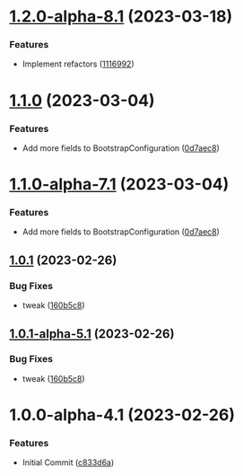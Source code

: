# [1.2.0-alpha-8.1](https://github.com/devperimental/component-core-config/compare/v1.1.0...v1.2.0-alpha-8.1) (2023-03-18)


### Features

* Implement refactors ([1116992](https://github.com/devperimental/component-core-config/commit/111699222a3b82e0d9792c508e930b9b669a5c3d))

# [1.1.0](https://github.com/devperimental/component-core-config/compare/v1.0.1...v1.1.0) (2023-03-04)


### Features

* Add more fields to BootstrapConfiguration ([0d7aec8](https://github.com/devperimental/component-core-config/commit/0d7aec81706f221a86ea63276e0f146e6636a4b1))

# [1.1.0-alpha-7.1](https://github.com/devperimental/component-core-config/compare/v1.0.1...v1.1.0-alpha-7.1) (2023-03-04)


### Features

* Add more fields to BootstrapConfiguration ([0d7aec8](https://github.com/devperimental/component-core-config/commit/0d7aec81706f221a86ea63276e0f146e6636a4b1))

## [1.0.1](https://github.com/devperimental/component-core-config/compare/v1.0.0...v1.0.1) (2023-02-26)


### Bug Fixes

* tweak ([160b5c8](https://github.com/devperimental/component-core-config/commit/160b5c84ecc259df9231f3e0831914f2041755af))

## [1.0.1-alpha-5.1](https://github.com/devperimental/component-core-config/compare/v1.0.0...v1.0.1-alpha-5.1) (2023-02-26)


### Bug Fixes

* tweak ([160b5c8](https://github.com/devperimental/component-core-config/commit/160b5c84ecc259df9231f3e0831914f2041755af))

# 1.0.0-alpha-4.1 (2023-02-26)


### Features

* Initial Commit ([c833d6a](https://github.com/devperimental/component-core-config/commit/c833d6a87726153a8962408a0d9dc7e430ea3bba))
